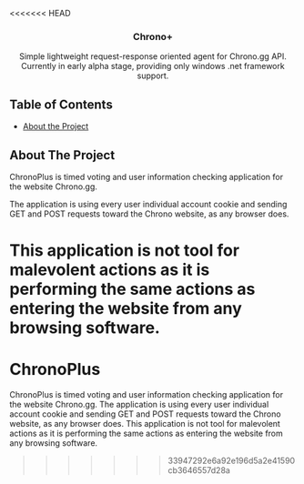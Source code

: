 <<<<<<< HEAD
<br />
<p align="center">

  <h3 align="center">Chrono+</h3>
  <p align="center">
    Simple lightweight request-response oriented agent for Chrono.gg API.
	Currently in early alpha stage, providing only windows .net framework support.
    <br />
  </p>
</p>



<!-- TABLE OF CONTENTS -->
## Table of Contents

* [About the Project](#about-the-project)



<!-- ABOUT THE PROJECT -->
## About The Project

ChronoPlus is timed voting and user information checking application for the website Chrono.gg. 

The application is using every user individual account cookie and sending GET and POST requests toward the Chrono website, as any browser does. 

This application is not tool for malevolent actions as it is performing the same actions as entering the website from any browsing software.
=======
# ChronoPlus

ChronoPlus is timed voting and user information checking application for the website Chrono.gg.
The application is using every user individual account cookie and sending GET and POST requests toward the Chrono website, as any browser does. This application is not tool for malevolent actions as it is performing the same actions as entering the website from any browsing software. 
>>>>>>> 33947292e6a92e196d5a2e41590cb3646557d28a
